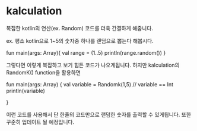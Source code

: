 # kalculation
복잡한 kotlin의 연산(ex. Random) 코드를 더욱 간결하게 해줍니다.

ex.
평소 kotlin으로 1~5의 숫자중 하나를 랜덤으로 뽑는다 해봅시다.

fun main(args: Array<String>){
    val range = (1..5)
    println(range.random())
}

그렇다면 이렇게 복잡하고 보기 힘든 코드가 나오게됩니다.
하지만 kalculation의 RandomK() function을 활용하면

fun main(args: Array<String>) {
    val variable = Randomk(1,5) // variable == Int
    println(variable)
    
}

이런 코드를 사용해서 단 한줄의 코드만으로 랜덤한 숫자를 출력할 수 있게됩니다.
또한 꾸준히 업데이트 될 예정입니다.


